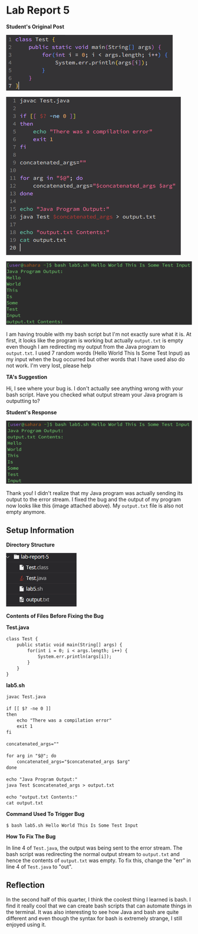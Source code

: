 # Lab Report 5

**Student's Original Post**

![Image](lab-report-5-ss1.png)

![Image](lab-report-5-ss2.png)

![Image](lab-report-5-ss3.png)


I am having trouble with my bash script but I'm not exactly sure what it is. At first, it looks like the program is working but actually `output.txt` is empty even though I am redirecting my output from the Java program to `output.txt`. I used 7 random words (Hello World This Is Some Test Input) as my input when the bug occurred but other words that I have used also do not work. I'm very lost, please help 

**TA's Suggestion**

Hi, I see where your bug is. I don't actually see anything wrong with your bash script. Have you checked what output stream your Java program is outputting to?

**Student's Response**

![Image](lab-report-5-ss4.png)

Thank you! I didn't realize that my Java program was actually sending its output to the error stream. I fixed the bug and the output of my program now looks like this (image attached above). My `output.txt` file is also not empty anymore.

## Setup Information

**Directory Structure**

![Image](lab-report-5-ss5.png)

**Contents of Files Before Fixing the Bug**

**Test.java**

```
class Test {
    public static void main(String[] args) {
        for(int i = 0; i < args.length; i++) {
            System.err.println(args[i]);
        }
    }
}
```

**lab5.sh**

```
javac Test.java

if [[ $? -ne 0 ]] 
then
    echo "There was a compilation error"
    exit 1
fi

concatenated_args=""

for arg in "$@"; do
    concatenated_args="$concatenated_args $arg"
done

echo "Java Program Output:"
java Test $concatenated_args > output.txt

echo "output.txt Contents:"
cat output.txt
```

**Command Used To Trigger Bug**

```
$ bash lab5.sh Hello World This Is Some Test Input
```

**How To Fix The Bug**

In line 4 of `Test.java`, the output was being sent to the error stream. The bash script was redirecting the normal output stream to `output.txt` and hence the contents of `output.txt` was empty. To fix this, change the "err" in line 4 of `Test.java` to "out". 

## Reflection

In the second half of this quarter, I think the coolest thing I learned is bash. I find it really cool that we can create bash scripts that can automate things in the terminal. It was also interesting to see how Java and bash are quite different and even though the syntax for bash is extremely strange, I still enjoyed using it.
